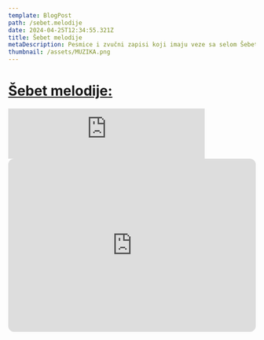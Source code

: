 ```yaml
---
template: BlogPost
path: /sebet.melodije
date: 2024-04-25T12:34:55.321Z
title: Šebet melodije
metaDescription: Pesmice i zvučni zapisi koji imaju veze sa selom Šebet
thumbnail: /assets/MUZIKA.png
---
```

# [Šebet melodije:](https://podcastle.ai/show/nlo-sleteo-u-šebet-KVKcOX4h)

<iframe src="https://podcasters.spotify.com/pod/show/sebet/embed/episodes/OJ-IVANO-TI-DEVOJKE-e2isbns/a-ab73i6t" height="102px" width="400px" frameborder="0" scrolling="no"></iframe>

<iframe style="border-radius:12px" src="https://open.spotify.com/embed/show/2UtrDsqzVROmk9QseiPsqC?utm_source=generator" width="100%" height="352" frameBorder="0" allowfullscreen="" allow="autoplay; clipboard-write; encrypted-media; fullscreen; picture-in-picture" loading="lazy"></iframe>
